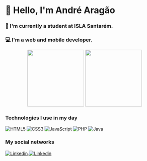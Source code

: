 # 👋 Hello, I'm André Aragão  
### 🏫 I'm currently a student at ISLA Santarém.  
### 💻 I'm a web and mobile developer.

<div align="center">
    <img height="180em" src="https://github-readme-stats.vercel.app/api?username=AndreAragaoSoftware&show_icons=true&theme=dracula"/>
    <a href="https://github.com/AndreAragaoSoftware">
        <img height="180em" src="https://github-readme-stats.vercel.app/api/top-langs/?username=AndreAragaoSoftware&layout=compact&langs_count=7&theme=dracula"/>
    </a>
</div>


### Technologies I use in my day
<div style="display: inline_block">
    <img aligen="center" alt="HTML5" src="https://img.shields.io/badge/HTML5-E34F26?style=for-the-badge&logo=html5&logoColor=white" />
    <img aligen="center" alt="CSS3" src="https://img.shields.io/badge/CSS3-1572B6?style=for-the-badge&logo=css3&logoColor=white" />
    <img aligen="center" alt="JavaScript" src="https://img.shields.io/badge/JavaScript-F7DF1E?style=for-the-badge&logo=javascript&logoColor=black" />
    <img aligen="center" alt="PHP" src="https://img.shields.io/badge/PHP-777BB4?style=for-the-badge&logo=php&logoColor=white" />
    <img aligen="center" alt="Java" src="https://img.shields.io/badge/Java-ED8B00?style=for-the-badge&logo=openjdk&logoColor=white" />
</div>

### My social networks
<div style="display: inline-block">
    <a href="https://www.linkedin.com/in/andrearagaodeveloper/" target="_blank">
        <img align="center" alt="Linkedin" src="https://img.shields.io/badge/LinkedIn-0077B5?style=for-the-badge&logo=linkedin&logoColor=white" />
    </a>
    <a href="https://www.facebook.com/andre.aragao1" target="_blank">
        <img align="center" alt="Linkedin" src="https://img.shields.io/badge/Facebook-1877F2?style=for-the-badge&logo=facebook&logoColor=white" />
    </a>
</div>
